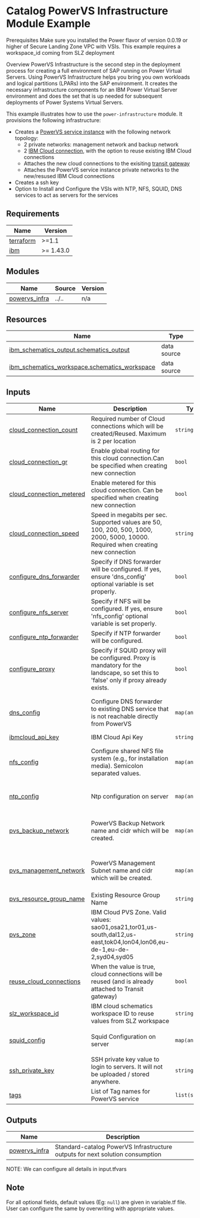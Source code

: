 # Catalog PowerVS Infrastructure Module Example

Prerequisites
Make sure you installed the Power flavor of version 0.0.19 or higher of Secure Landing Zone VPC with VSIs.
This example requires a workspace_id coming from SLZ deployment

Overview
PowerVS Infrastructure is the second step in the deployment process for creating a full environment of SAP running on Power Virtual Servers. Using PowerVS Infrastructure helps you bring you own workloads and logical partitions (LPARs) into the SAP environment. It creates the necessary infrastructure components for an IBM Power Virtual Server environment and does the set that is up needed for subsequent deployments of Power Systems Virtual Servers.

This example illustrates how to use the `power-infrastructure` module. It provisions the following infrastructure:
- Creates a [PowerVS service instance](https://cloud.ibm.com/docs/power-iaas?topic=power-iaas-getting-started) with the following network topology:
   - 2 private networks: management network and backup network
   - 2 [IBM Cloud connection](https://cloud.ibm.com/docs/power-iaas?topic=power-iaas-cloud-connections), with the option to reuse existing IBM Cloud connections
   - Attaches the new cloud connections to the exisiting [transit gateway](https://cloud.ibm.com/docs/transit-gateway?topic=transit-gateway-getting-started)
   - Attaches the PowerVS service instance private networks to the new/resused IBM Cloud connections
- Creates a ssh key
- Option to Install and Configure the VSIs with NTP, NFS, SQUID, DNS services to act as servers for the services


<!-- BEGINNING OF PRE-COMMIT-TERRAFORM DOCS HOOK -->
## Requirements

| Name | Version |
|------|---------|
| <a name="requirement_terraform"></a> [terraform](#requirement\_terraform) | >=1.1 |
| <a name="requirement_ibm"></a> [ibm](#requirement\_ibm) | >= 1.43.0 |

## Modules

| Name | Source | Version |
|------|--------|---------|
| <a name="module_powervs_infra"></a> [powervs\_infra](#module\_powervs\_infra) | ../.. | n/a |

## Resources

| Name | Type |
|------|------|
| [ibm_schematics_output.schematics_output](https://registry.terraform.io/providers/IBM-Cloud/ibm/latest/docs/data-sources/schematics_output) | data source |
| [ibm_schematics_workspace.schematics_workspace](https://registry.terraform.io/providers/IBM-Cloud/ibm/latest/docs/data-sources/schematics_workspace) | data source |

## Inputs

| Name | Description | Type | Default | Required |
|------|-------------|------|---------|:--------:|
| <a name="input_cloud_connection_count"></a> [cloud\_connection\_count](#input\_cloud\_connection\_count) | Required number of Cloud connections which will be created/Reused. Maximum is 2 per location | `string` | `2` | no |
| <a name="input_cloud_connection_gr"></a> [cloud\_connection\_gr](#input\_cloud\_connection\_gr) | Enable global routing for this cloud connection.Can be specified when creating new connection | `bool` | `true` | no |
| <a name="input_cloud_connection_metered"></a> [cloud\_connection\_metered](#input\_cloud\_connection\_metered) | Enable metered for this cloud connection. Can be specified when creating new connection | `bool` | `false` | no |
| <a name="input_cloud_connection_speed"></a> [cloud\_connection\_speed](#input\_cloud\_connection\_speed) | Speed in megabits per sec. Supported values are 50, 100, 200, 500, 1000, 2000, 5000, 10000. Required when creating new connection | `string` | `"5000"` | no |
| <a name="input_configure_dns_forwarder"></a> [configure\_dns\_forwarder](#input\_configure\_dns\_forwarder) | Specify if DNS forwarder will be configured. If yes, ensure 'dns\_config' optional variable is set properly. | `bool` | `true` | no |
| <a name="input_configure_nfs_server"></a> [configure\_nfs\_server](#input\_configure\_nfs\_server) | Specify if NFS will be configured. If yes, ensure 'nfs\_config' optional variable is set properly. | `bool` | `true` | no |
| <a name="input_configure_ntp_forwarder"></a> [configure\_ntp\_forwarder](#input\_configure\_ntp\_forwarder) | Specify if NTP forwarder will be configured. | `bool` | `true` | no |
| <a name="input_configure_proxy"></a> [configure\_proxy](#input\_configure\_proxy) | Specify if SQUID proxy will be configured. Proxy is mandatory for the landscape, so set this to 'false' only if proxy already exists. | `bool` | `true` | no |
| <a name="input_dns_config"></a> [dns\_config](#input\_dns\_config) | Configure DNS forwarder to existing DNS service that is not reachable directly from PowerVS | `map(any)` | <pre>{<br>  "dns_servers": "161.26.0.7; 161.26.0.8; 9.9.9.9;",<br>  "server_host_or_ip": ""<br>}</pre> | no |
| <a name="input_ibmcloud_api_key"></a> [ibmcloud\_api\_key](#input\_ibmcloud\_api\_key) | IBM Cloud Api Key | `string` | `null` | no |
| <a name="input_nfs_config"></a> [nfs\_config](#input\_nfs\_config) | Configure shared NFS file system (e.g., for installation media). Semicolon separated values. | `map(any)` | <pre>{<br>  "nfs_directory": "/nfs",<br>  "server_host_or_ip": ""<br>}</pre> | no |
| <a name="input_ntp_config"></a> [ntp\_config](#input\_ntp\_config) | Ntp configuration on server | `map(any)` | <pre>{<br>  "server_host_or_ip": ""<br>}</pre> | no |
| <a name="input_pvs_backup_network"></a> [pvs\_backup\_network](#input\_pvs\_backup\_network) | PowerVS Backup Network name and cidr which will be created. | `map(any)` | <pre>{<br>  "cidr": "10.52.0.0/24",<br>  "name": "bkp_net"<br>}</pre> | no |
| <a name="input_pvs_management_network"></a> [pvs\_management\_network](#input\_pvs\_management\_network) | PowerVS Management Subnet name and cidr which will be created. | `map(any)` | <pre>{<br>  "cidr": "10.51.0.0/24",<br>  "name": "mgmt_net"<br>}</pre> | no |
| <a name="input_pvs_resource_group_name"></a> [pvs\_resource\_group\_name](#input\_pvs\_resource\_group\_name) | Existing Resource Group Name | `string` | n/a | yes |
| <a name="input_pvs_zone"></a> [pvs\_zone](#input\_pvs\_zone) | IBM Cloud PVS Zone. Valid values: sao01,osa21,tor01,us-south,dal12,us-east,tok04,lon04,lon06,eu-de-1,eu-de-2,syd04,syd05 | `string` | n/a | yes |
| <a name="input_reuse_cloud_connections"></a> [reuse\_cloud\_connections](#input\_reuse\_cloud\_connections) | When the value is true, cloud connections will be reused (and is already attached to Transit gateway) | `bool` | `false` | no |
| <a name="input_slz_workspace_id"></a> [slz\_workspace\_id](#input\_slz\_workspace\_id) | IBM cloud schematics workspace ID to reuse values from SLZ workspace | `string` | `null` | no |
| <a name="input_squid_config"></a> [squid\_config](#input\_squid\_config) | Squid Configuration on server | `map(any)` | <pre>{<br>  "server_host_or_ip": ""<br>}</pre> | no |
| <a name="input_ssh_private_key"></a> [ssh\_private\_key](#input\_ssh\_private\_key) | SSH private key value to login to servers. It will not be uploaded / stored anywhere. | `string` | n/a | yes |
| <a name="input_tags"></a> [tags](#input\_tags) | List of Tag names for PowerVS service | `list(string)` | `null` | no |

## Outputs

| Name | Description |
|------|-------------|
| <a name="output_powervs_infra"></a> [powervs\_infra](#output\_powervs\_infra) | Standard-catalog PowerVS Infrastructure outputs for next solution consumption |
<!-- END OF PRE-COMMIT-TERRAFORM DOCS HOOK -->

NOTE: We can configure all details in input.tfvars

## Note

For all optional fields, default values (Eg: `null`) are given in variable.tf file. User can configure the same by overwriting with appropriate values.
